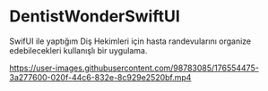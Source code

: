 # DentistWonderSwiftUI


SwifUI ile yaptığım Diş Hekimleri için hasta randevularını organize edebilecekleri kullanışlı bir uygulama.

https://user-images.githubusercontent.com/98783085/176554475-3a277600-020f-44c6-832e-8c929e2520bf.mp4

